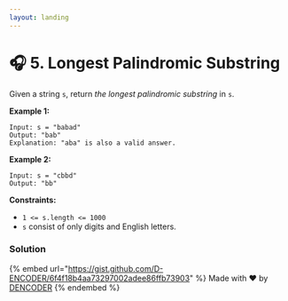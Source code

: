 ```yaml
---
layout: landing
---
```


# 🎧 5. Longest Palindromic Substring

Given a string `s`, return _the longest palindromic substring_ in `s`.

&#x20;

**Example 1:**

```
Input: s = "babad"
Output: "bab"
Explanation: "aba" is also a valid answer.
```

**Example 2:**

```
Input: s = "cbbd"
Output: "bb"
```

&#x20;

**Constraints:**

* `1 <= s.length <= 1000`
* `s` consist of only digits and English letters.

### Solution

{% embed url="https://gist.github.com/D-ENCODER/6f4f18b4aa73297002adee86ffb73903" %}
Made with :heart: by [DENCODER](https://app.gitbook.com/u/nQEV84dGPbaL2Fg2wXrVeKkTz193)
{% endembed %}
